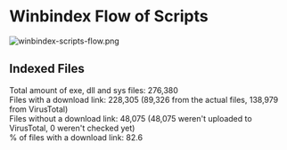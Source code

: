 # Winbindex Flow of Scripts

![winbindex-scripts-flow.png](winbindex-scripts-flow.png)

## Indexed Files

<!--FileStats-->
Total amount of exe, dll and sys files: 276,380  
Files with a download link: 228,305 (89,326 from the actual files, 138,979 from VirusTotal)  
Files without a download link: 48,075 (48,075 weren't uploaded to VirusTotal, 0 weren't checked yet)  
% of files with a download link: 82.6  
<!--/FileStats-->

